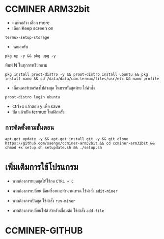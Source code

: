 
# CCMINER ARM32bit

* แตะจอค้าง เลือก more
* เลือก Keep screen on

```
termux-setup-storage
```
* กดยอมรับ

```
pkg up -y && pkg upg -y
```
พิมพ์ N ในทุกการเรียกถาม
```
pkg install proot-distro -y && proot-distro install ubuntu && pkg install nano && cd /data/data/com.termux/files/usr/etc && nano profile
```
* เลื่อนเคอร์เซอร์ลงไปล่างสุด ในบรรทัดสุดท้าย ใส่คำสั่ง
```
proot-distro login ubuntu
```
* ctrl+x แล้วตอบ y เพื่อ save
* ปิด แล้วเปิด termux ใหม่อีกครั้ง

## การติดตั้งตามขั้นตอน
```
apt-get update -y && apt-get install git -y && git clone https://github.com/saengx/ccminer-arm32bit && cd ccminer-arm32bit && chmod +x setup.sh setupdate.sh && ./setup.sh
```
# เพิ่มเติมการใช้โปรแกรม

* หากต้องการหยุดขุดให้ใช้กด ```CTRL + C```
* หากต้องการเปลี่ยน ชื่อเครื่องและจำนวนเทรด ใช้คำสั่ง ```edit-miner```
* หากต้องการเปิดขุด ใช้คำสั่ง ```run-miner```

* หากต้องการเปลี่ยนไฟล์ สำหรับเชื่อมต่อ ใช้คำสั่ง ```add-file```
# CCMINER-GITHUB
